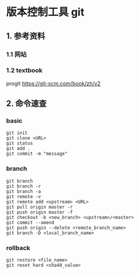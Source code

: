 # 版本控制工具 git


## 1. 参考资料

### 1.1 网站

### 1.2 textbook

progit https://git-scm.com/book/zh/v2

## 2. 命令速查

### basic

    git init
    git clone <URL>
    git status
    git add .
    git commit -m "message"

### branch 

    git branch
    git branch -r
    git branch -a
    git remote -v
    git remote add <upstream> <URL>
    git pull origin master -r
    git push origin master -f
    git checkout -b <new_branch> <upstream>/<master>
    git commit --amend
    git push origin --delete <remote_branch_name>
    git branch -D <local_branch_name>

### rollback

    git restore <file_name>
    git reset hard <sha40_value>

